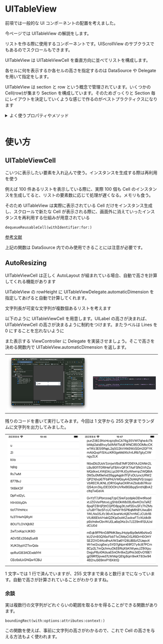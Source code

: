 # UITableView

前項では一般的な UI コンポーネントの配置を考えました。

今ページでは UITableView の解説をします。

リストを作る際に使用するコンポーネントです。UIScrollView のサブクラスでもあるのでスクロールもできます。

UITableView は UITableViewCell を垂直方向に並べてリストを構成します。

各セルに何を表示するか各セルの高さを指定するのは DataSource や Delegate を用いて指定をします。

UITableView は section と row という概念で管理されています。いくつかの Cell(row)が集まり Section を構成しています。そのためざっくりと Section 毎にレイアウトを決定していくような感じで作るのがベストプラクティクスになります

<details>
<summary>よく使うプロパティやメソッド</summary>

- style
  <br>
  Plain、Grouped の二つが指定できる。それぞれ header が sticky するかどうか違いがあります。完成系をイメージして近い方を採用しましょう。

- sectionHeaderTopPadding
  <br>
  iOS15 から追加されたプロパティなのですが、初期値がなぜか 22.0。0 を指定してあげないと、セクションの上に謎の空白ができるので注意

- separatorStyle
  <br>
  セパレータを指定する。表示するなら singleLine。表示しないなら none

- separatorInset
  <br>
  セパレータの inset。デフォルトの場合セパレータが左から 22pt ぐらいマージンが入ってるが、ここで zero を指定してあげると、セパレータが横幅いっぱいまで伸びる

- allowsSelection
  <br>
  false に指定すれば、タップ判定を無効化できる。タップ時の強調もしなくなるため。見せるためのリストの場合はこれを false に設定するのがおすすめ

### Datasource

- tableView(\_:cellForRowAt:)
  <br>
  表示する Cell をここで作成し、返却します。Cell 内の要素の設定もここでします。UITableViewCell のインスタンスをいじるのはだいたいここです。どこのセルなのかは IndexPath を見て判断します

- tableView(\_:numberOfRowsInSection:)
  <br>
  セクションに表示する Cell の数を返します

- numberOfSections(in:)
  <br>
  セクションの数を返します

### Delegate

</details>

<br>

# 使い方

## UITableViewCell

こいつに表示したい要素を入れ込んで使う。インスタンスを生成する際は再利用を使う

例えば 100 件あるリストを表示している際に、実際 100 個も Cell のインスタンスを生成してると、リストの要素数に応じて処理が遅くなる。メモリも食う。

そのため UITableView は実際に表示されている Cell だけをインスタンス生成し、スクロールで新たな Cell が表示される際に、画面外に消えていったインスタンスを再利用する仕組みが用意されている

```
dequeueReusableCell(withIdentifier:for:)
```

[参考文献](https://developer.apple.com/documentation/uikit/uitableview/1614878-dequeuereusablecell)

上記の関数は DataSource 内でのみ使用できることには注意が必要です。

## AutoResizing

UITableViewCell は正しく AutoLayout が組まれている場合、自動で高さを計算してくれる機能があります

UITableView の rowHeight に UITableViewDelegate.automaticDimension を指定してあげると自動で計算してくれます。

文字列長が可変な文字列が複数個あるリストを考えます

以下のように UITableViewCell を用意します。UILabel の高さが決まれば、UITableViewCell の高さが決まるように制約をつけます。またラベルは Lines を 0 にすることを忘れないように

また表示する ViewController に Delegate を実装させましょう。そこで高さを決める関数内で UITableView.automaticDimension を返します。

|                                        |                                        |
| -------------------------------------- | -------------------------------------- |
| ![tableView1](./images/tableView1.png) | ![tableView2](./images/tableView2.png) |

残りのコードを書いて実行してみます。今回は 1 文字から 255 文字までランダムに文字列を出力してみました。

|                                        |                                        |
| -------------------------------------- | -------------------------------------- |
| ![tableView3](./images/tableView3.png) | ![tableView4](./images/tableView4.png) |

1 文字~では 1 行で済んでいますが、255 文字まで来ると数行までになっています。自動で高さが計算されていることがわかりますね。

### 余談

実は複数行の文字列がどれぐらいの範囲を取るかを得ることができる関数があります。

```
boundingRect(with:options:attributes:context:)
```

この関数を使えば、事前に文字列の高さがわかるので、これで Cell の高さを与える方法もよく使われます。
